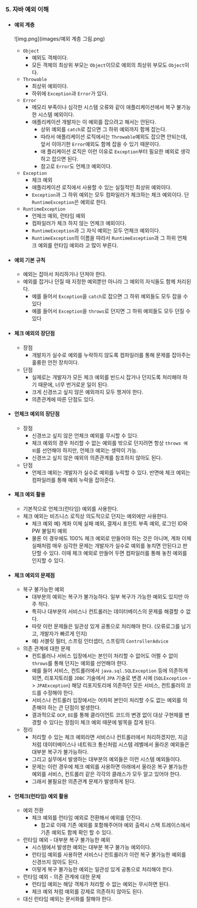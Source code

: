### 5. 자바 예외 이해
* #### 예외 계층
  ![img.png](images/예외 계층 그림.png)
  * `Object` 
    * 예외도 객체이다. 
    * 모든 객체의 최상위 부모는 `Object`이므로 예외의 최상위 부모도 `Object`이다.
  * `Throwable`
    * 최상위 예외이다. 
    * 하위에 `Exception`과 `Error`가 있다.
  * `Error`
    * 메모리 부족이나 심각한 시스템 오류와 같이 애플리케이션에서 복구 불가능한 시스템 예외이다. 
    * 애플리케이션 개발자는 이 예외를 잡으려고 해서는 안된다. 
      * 상위 예외를 `catch`로 잡으면 그 하위 예외까지 함께 잡는다. 
      * 따라서 애플리케이션 로직에서는 `Throwable`예외도 잡으면 안되는데, 앞서 이야기한 `Error`예외도 함께 잡을 수 있기 때문이다. 
      * 애 플리케이션 로직은 이런 이유로 `Exception`부터 필요한 예외로 생각하고 잡으면 된다. 
      * 참고로 `Error`도 언체크 예외이다. 
  * `Exception`
    * 체크 예외 
    * 애플리케이션 로직에서 사용할 수 있는 실질적인 최상위 예외이다. 
    * `Exception`과 그 하위 예외는 모두 컴파일러가 체크하는 체크 예외이다. 단 `RuntimeException`은
      예외로 한다.
  * `RuntimeException`
    * 언체크 예외, 런타임 예외 
    * 컴파일러가 체크 하지 않는 언체크 예외이다. 
    * `RuntimeException`과 그 자식 예외는 모두 언체크 예외이다. 
    * `RuntimeException`의 이름을 따라서 `RuntimeException`과 그 하위 언체크 예외를 런타임 예외라
        고 많이 부른다.


* #### 예외 기본 규칙
  * 예외는 잡아서 처리하거나 던져야 한다.
  * 예외를 잡거나 던질 때 지정한 예외뿐만 아니라 그 예외의 자식들도 함께 처리된다.
    * 예를 들어서 `Exception`을 `catch`로 잡으면 그 하위 예외들도 모두 잡을 수 있다
    * 예를 들어서 `Exception`을 `throws`로 던지면 그 하위 예외들도 모두 던질 수 있다


* #### 체크 예외의 장단점
  * 장점
    * 개발자가 실수로 예외를 누락하지 않도록 컴파일러를 통해 문제를 잡아주는 훌륭한 안전 장치이다.
  * 단점
    * 실제로는 개발자가 모든 체크 예외를 반드시 잡거나 던지도록 처리해야 하기 때문에, 너무 번거로운 일이 된다.
    * 크게 신경쓰고 싶지 않은 예외까지 모두 챙겨야 한다.
    * 의존관계에 따른 단점도 있다.


* #### 언체크 예외의 장단점
  * 장점
    * 신경쓰고 싶지 않은 언체크 예외를 무시할 수 있다.
    * 체크 예외의 경우 처리할 수 없는 예외를 밖으로 던지려면 항상 `throws 예외`를 선언해야 하지만, 언체크 예외는 생략이 가능.
    * 신경쓰고 싶지 않은 예외의 의존관계를 참조하지 않아도 된다.
  * 단점
    * 언체크 예외는 개발자가 실수로 예외를 누락할 수 있다. 반면에 체크 예외는 컴파일러를 통해 예외 누락을 잡아준다.


* #### 체크 예외 활용
  * 기본적으로 언체크(런타임) 예외를 사용한다.
  * 체크 예외는 비즈니스 로직상 의도적으로 던지는 예외에만 사용한다.
    * 체크 예외 예) 계좌 이체 실패 예외, 결제시 포인트 부족 예외, 로그인 ID와 PW 불일치 예외
    * 물론 이 경우에도 100% 체크 예외로 만들어야 하는 것은 아니며, 계좌 이체 실패처럼 매우 심각한 문제는 개발자가
    실수로 예외를 놓치면 안된다고 판단할 수 있다. 이때 체크 예외로 만들어 두면 컴파일러를 통해 놓친 예외를 인지할 수 있다.


* #### 체크 예외의 문제점
  * 복구 불가능한 예외
    * 대부분의 예외는 복구가 불가능하다. 일부 복구가 가능한 예외도 있지만 아주 적다.
    * 특히나 대부분의 서비스나 컨트롤러는 데이터베이스의 문제를 해결할 수 없다.
    * 따랏 이런 문제들은 일관성 있게 공통으로 처리해야 한다. (오류로그를 남기고, 개발자가 빠르게 인지)
    * 예) 서블릿 필터, 스프링 인터셉터, 스프링의 `ControllerAdvice`
  * 의존 관계에 대한 문제
    * 컨트롤러나 서비스 입장에서는 본인이 처리할 수 없어도 어쩔 수 없이 `throws`를 통해 던지는 예외를 선언해야 한다.
    * 예를 들어 서비스, 컨트롤러에서 `java.sql.SQLException` 등에 의존하게 되면, 리포지토리를 `JDBC` 기술에서 `JPA` 기술로 변경 시에
      (`SQLException` -> `JPAException`) 해당 리포지토리에 의존하던 모든 서비스, 컨트롤러의 코드를 수정해야 한다.
    * 서비스나 컨트롤러 입장에서는 어차피 본인이 처리할 수도 없는 예외를 의존해야 하는 큰 단점이 발생한다.
    * 결과적으로 `OCP`, `DI`를 통해 클라이언트 코드의 변경 없이 대상 구현체를 변경할 수 있다는 장점이 체크 예외 때문에 발목을 잡게 된다.
  * 정리
    * 처리할 수 있는 체크 예외라면 서비스나 컨트롤러에서 처리하겠지만, 지금처럼 데이터베이스나 네트워크 통신처럼 시스템 레벨에서 올라온 예외들은 대부분 복구가 불가능하다. 
    * 그리고 실무에서 발생하는 대부분의 예외들은 이런 시스템 예외들이다. 
    * 문제는 이런 경우에 체크 예외를 사용하면 아래에서 올라온 복구 불가능한 예외를 서비스, 컨트롤러 같은 각각의 클래스가 모두 알고 있어야 한다. 
    * 그래서 불필요한 의존관계 문제가 발생하게 된다.


* #### 언체크(런타임) 예외 활용
  * 예외 전환
    * 체크 예외를 런타임 예외로 전환해서 예외를 던진다.
      * 참고로 이때 기존 예외를 포함해주어야 예외 출력시 스택 트레이스에서 기존 예외도 함께 확인 할 수 있다.
  * 런타임 예외 - 대부분 복구 불가능한 예외
    * 시스템에서 발생한 예외는 대부분 복구 불가능 예외이다.
    * 런타임 예외를 사용하면 서비스나 컨트롤러가 이런 복구 불가능한 예외를 신경쓰지 않아도 된다.
    * 이렇게 복구 불가능한 예외는 일관성 있게 공통으로 처리해야 한다.
  * 런타임 예외 - 의존 관계에 대한 문제
    * 런타임 예외는 해당 객체가 처리할 수 없는 예외는 무시하면 된다.
    * 체크 예외 처럼 예외를 강제로 의존하지 않아도 된다.
  * 대신 런타임 예외는 문서화를 잘해야 한다.